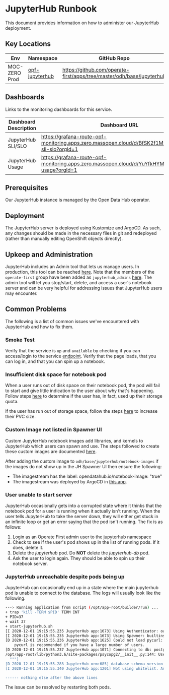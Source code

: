 # JupyterHub Runbook

This document provides information on how to administer our JupyterHub
deployment.

## Key Locations

| Env           | Namespace                                                                                                      | GitHub Repo                                                           |
| ------------- | -------------------------------------------------------------------------------------------------------------- | --------------------------------------------------------------------- |
| MOC-ZERO Prod | [opf-jupyterhub](https://console-openshift-console.apps.zero.massopen.cloud/project-details/ns/opf-jupyterhub) | https://github.com/operate-first/apps/tree/master/odh/base/jupyterhub |

## Dashboards

Links to the monitoring dashboards for this service.

| Dashboard Description | Dashboard URL                                                                                        |
| --------------------- | ---------------------------------------------------------------------------------------------------- |
| JupyterHub SLI/SLO    | https://grafana-route-opf-monitoring.apps.zero.massopen.cloud/d/BfSK2f1Mz/jupyterhub-sli-slo?orgId=1 |
| JupyterHub Usage      | https://grafana-route-opf-monitoring.apps.zero.massopen.cloud/d/YuYfkHYMk/jupyterhub-usage?orgId=1   |

## Prerequisites

Our JupyterHub instance is managed by the Open Data Hub operator.

## Deployment

The JupyterHub server is deployed using Kustomize and ArgoCD. As such, any changes should be made
in the necessary files in git and redeployed (rather than manually editing
OpenShift objects directly).

## Upkeep and Administration

JupyterHub includes an Admin tool that lets us manage users. In production,
this tool can be reached [here](https://jupyterhub-opf-jupyterhub.apps.zero.massopen.cloud/hub/admin). Note that the members of the `operate-first` group have been added as `jupyterhub_admins` [here](https://github.com/operate-first/apps/blob/master/odh/base/jupyterhub/overrides/jupyterhub/base/jupyterhub-configmap.yaml). The admin tool will let you stop/start,
delete, and access a user's notebook server and can be very helpful for
addressing issues that JupyterHub users may encounter.

## Common Problems

The following is a list of common issues we've encountered with JupyterHub and
how to fix them.

### Smoke Test

Verify that the service is `up` and `available` by checking if you can access/login to the service [endpoint](https://jupyterhub-opf-jupyterhub.apps.zero.massopen.cloud/). Verify that the page loads, that you can log in, and
that you can spin up a notebook.

### Insufficient disk space for notebook pod

When a user runs out of disk space on their notebook pod, the pod will fail to start and give little indication to the user about why that's happening.
Follow steps [here](https://github.com/operate-first/blueprint/blob/main/docs/userstories/jupyterhub/analyze_storage.feature) to determine if the user has, in fact, used up their storage quota.

If the user has run out of storage space, follow the steps [here](https://github.com/operate-first/blueprint/blob/main/docs/userstories/jupyterhub/increase_pvc_size_jh.feature) to increase their PVC size.

### Custom Image not listed in Spawner UI

Custom JupyterHub notebook images add libraries, and kernels to JupyterHub which users can spawn and use. The steps followed to create these custom images are documented [here](https://github.com/operate-first/blueprint/blob/main/docs/userstories/jupyterhub/add_imagestream_to_jh.feature).

After adding the custom image to `odh/base/jupyterhub/notebook-images` if the images do not show up in the JH Spawner UI then ensure the following:

- The imagestream has the label:   opendatahub.io/notebook-image: "true"
- The imagestream was deployed by ArgoCD in [this app](https://argocd-server-argocd.apps.moc-infra.massopen.cloud/applications/opf-jupyterhub).

### User unable to start server

JupyterHub occasionally gets into a corrupted state where it thinks that the notebook pod for a user is running when it actually isn't running. When the user tells JupyterHub to take the server down, they will either get stuck in an infinite loop or get an error saying that the pod isn't running. The fix is as follows:

1. Login as an Operate First admin user to the jupyterhub namespace
2. Check to see if the user's pod shows up in the list of running pods. If it does, delete it.
3. Delete the _jupyterhub_ pod. Do __NOT__ delete the _jupyterhub-db_ pod.
4. Ask the user to login again. They should be able to spin up their notebook server.

### JupyterHub unreachable despite pods being up

JupyterHub can occasionally end up in a state where the main jupyterhub pod is unable to connect to the database. The logs will usually look like the following.

```bash
---> Running application from script (/opt/app-root/builder/run) ...
+ trap 'kill -TERM $PID' TERM INT
+ PID=37
+ wait 37
+ start-jupyterhub.sh
[I 2020-12-01 19:15:55.235 JupyterHub app:1673] Using Authenticator: oauthenticator.openshift.OpenShiftOAuthenticator-0.9.0dev
[I 2020-12-01 19:15:55.235 JupyterHub app:1673] Using Spawner: builtins.OpenShiftSpawner
[D 2020-12-01 19:15:55.236 JupyterHub app:1625] Could not load pycurl: No module named 'pycurl'
    pycurl is recommended if you have a large number of users.
[D 2020-12-01 19:15:55.237 JupyterHub app:1071] Connecting to db: postgresql://jupyterhub:<password>@jupyterhub-db:5432/jupyterhub
/opt/app-root/lib/python3.6/site-packages/psycopg2/__init__.py:144: UserWarning: The psycopg2 wheel package will be renamed from release 2.8; in order to keep installing from binary please use "pip install psycopg2-binary" instead. For details see: <http://initd.org/psycopg/docs/install.html#binary-install-from-pypi> .
  """)
[D 2020-12-01 19:15:55.283 JupyterHub orm:685] database schema version found: 896818069c98
[I 2020-12-01 19:15:55.340 JupyterHub app:1201] Not using whitelist. Any authenticated user will be allowed.

------ nothing else after the above lines
```

The issue can be resolved by restarting both pods.
